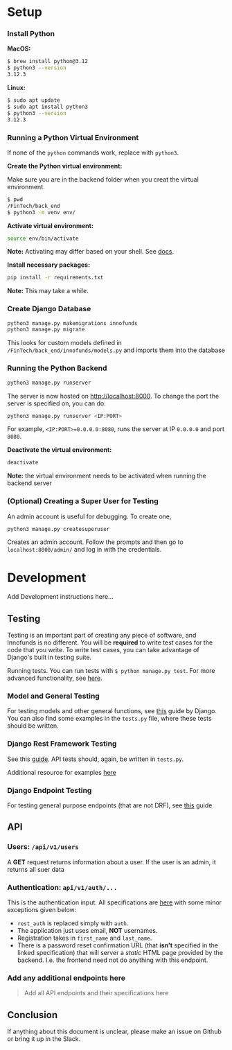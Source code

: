 # Setup

### Install Python

**MacOS:**

```bash
$ brew install python@3.12
$ python3 --version
3.12.3
```

**Linux:**

```bash
$ sudo apt update
$ sudo apt install python3
$ python3 --version
3.12.3
```

### Running a Python Virtual Environment

If none of the `python` commands work, replace with `python3`.

**Create the Python virtual environment:**

Make sure you are in the backend folder when you creat the virtual environment.

```bash
$ pwd
/FinTech/back_end
$ python3 -m venv env/
```

**Activate virtual environment:**

```bash
source env/bin/activate
```

**Note:** Activating may differ based on your shell. See
[docs](https://docs.python.org/3/library/venv.html#how-venvs-work).

**Install necessary packages:**

```bash
pip install -r requirements.txt
```

**Note:** This may take a while.

### Create Django Database

```bash
python3 manage.py makemigrations innofunds
python3 manage.py migrate
```

This looks for custom models defined in `/FinTech/back_end/innofunds/models.py` and imports them into the database

### Running the Python Backend

```bash
python3 manage.py runserver
```

The server is now hosted on [http://localhost:8000](http://localhost:8000). To change the port the server is specified on, you can do:

```bash
python3 manage.py runserver <IP:PORT> 
```

For example, `<IP:PORT>=0.0.0.0:8080`, runs the server at IP `0.0.0.0` and port `8080`.

**Deactivate the virtual environment:**

```bash
deactivate
```

**Note:** the virtual environment needs to be activated when running the backend server

### (Optional) Creating a Super User for Testing

An admin account is useful for debugging. To create one,

```bash
python3 manage.py createsuperuser
```

Creates an admin account. Follow the prompts and then go to `localhost:8000/admin/` and log in with the credentials.

# Development

Add Development instructions here...

## Testing

Testing is an important part of creating any piece of software, and Innofunds is no different. You will be **required** to write
test cases for the code that you write. To write test cases, you can take advantage of Django's built in testing suite.

Running tests. You can run tests with `$ python manage.py test`. For more advanced functionality, see
[here](https://docs.djangoproject.com/en/5.1/topics/testing/overview/#running-tests).

### Model and General Testing

For testing models and other general functions, see [this](https://docs.djangoproject.com/en/5.1/topics/testing/overview/) guide by Django.
You can also find some examples in the `tests.py` file, where these tests should be written.

### Django Rest Framework Testing

See this [guide](https://www.django-rest-framework.org/api-guide/testing/). API tests should, again, be written in `tests.py`.

Additional resource for examples [here](https://dev.to/alchermd/what-to-test-in-django-endpoints-357n)

### Django Endpoint Testing

For testing general purpose endpoints (that are not DRF), see
[this](https://developer.mozilla.org/en-US/docs/Learn/Server-side/Django/Testing#views) guide

## API

### Users: `/api/v1/users`

A **GET** request returns information about a user. If the user is an admin, it returns all suer data

### Authentication: `api/v1/auth/...`

This is the authentication input. All specifications are [here](https://django-rest-auth.readthedocs.io/en/latest/api_endpoints.html) with some minor exceptions given below:

* `rest_auth` is replaced simply with `auth`.
* The application just uses email, **NOT** usernames.
* Registration takes in `first_name` and `last_name`.
* There is a password reset confirmation URL (that **isn't** specified in the linked specification) that will server a *static* HTML page provided by the backend. I.e. the frontend need not do anything with this endpoint.

### Add any additional endpoints here

> Add all API endpoints and their specifications here

## Conclusion

If anything about this document is unclear, please make an issue on Github or bring it up in the Slack.
